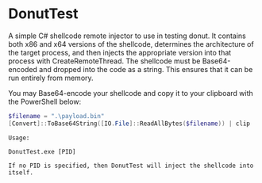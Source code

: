 # DonutTest

A simple C# shellcode remote injector to use in testing donut. It contains both x86 and x64 versions of the shellcode, determines the architecture of the target process, and then injects the appropriate version into that process with CreateRemoteThread. The shellcode must be Base64-encoded and dropped into the code as a string. This ensures that it can be run entirely from memory.

You may Base64-encode your shellcode and copy it to your clipboard with the PowerShell below:

```powershell
$filename = ".\payload.bin"
[Convert]::ToBase64String([IO.File]::ReadAllBytes($filename)) | clip
```

```
Usage:

DonutTest.exe [PID]

If no PID is specified, then DonutTest will inject the shellcode into itself.
```